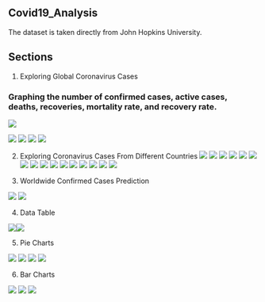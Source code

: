 ## Covid19_Analysis
The dataset is taken directly from John Hopkins University.

## Sections
1. Exploring Global Coronavirus Cases
### Graphing the number of confirmed cases, active cases, deaths, recoveries, mortality rate, and recovery rate.

![](https://github.com/Arnavphukan1996/Covid19_Analysis/blob/master/Image/C1.PNG)

![](https://github.com/Arnavphukan1996/Covid19_Analysis/blob/master/Image/Graph1.PNG)
![](https://github.com/Arnavphukan1996/Covid19_Analysis/blob/master/Image/Graph2.PNG)
![](https://github.com/Arnavphukan1996/Covid19_Analysis/blob/master/Image/Graph3.PNG)
![](https://github.com/Arnavphukan1996/Covid19_Analysis/blob/master/Image/Graph4.PNG)

2. Exploring Coronavirus Cases From Different Countries
![](https://github.com/Arnavphukan1996/Covid19_Analysis/blob/master/Image/China1.PNG)
![](https://github.com/Arnavphukan1996/Covid19_Analysis/blob/master/Image/China2.PNG)
![](https://github.com/Arnavphukan1996/Covid19_Analysis/blob/master/Image/China3.PNG)
![](https://github.com/Arnavphukan1996/Covid19_Analysis/blob/master/Image/China4.PNG)
![](https://github.com/Arnavphukan1996/Covid19_Analysis/blob/master/Image/Inida1.PNG)
![](https://github.com/Arnavphukan1996/Covid19_Analysis/blob/master/Image/India2.PNG)
![](https://github.com/Arnavphukan1996/Covid19_Analysis/blob/master/Image/India3.PNG)
![](https://github.com/Arnavphukan1996/Covid19_Analysis/blob/master/Image/India4.PNG)
![](https://github.com/Arnavphukan1996/Covid19_Analysis/blob/master/Image/Italy1.PNG)
![](https://github.com/Arnavphukan1996/Covid19_Analysis/blob/master/Image/Italy2.PNG)
![](https://github.com/Arnavphukan1996/Covid19_Analysis/blob/master/Image/Italy3.PNG)
![](https://github.com/Arnavphukan1996/Covid19_Analysis/blob/master/Image/Italy4.PNG)
![](https://github.com/Arnavphukan1996/Covid19_Analysis/blob/master/Image/Usa1.PNG)
![](https://github.com/Arnavphukan1996/Covid19_Analysis/blob/master/Image/Usa2.PNG)
![](https://github.com/Arnavphukan1996/Covid19_Analysis/blob/master/Image/Usa3.PNG)
![](https://github.com/Arnavphukan1996/Covid19_Analysis/blob/master/Image/Usa4.PNG)

3. Worldwide Confirmed Cases Prediction

![](https://github.com/Arnavphukan1996/Covid19_Analysis/blob/master/Image/W1.PNG)
![](https://github.com/Arnavphukan1996/Covid19_Analysis/blob/master/Image/W2.PNG)

4. Data Table

![](https://github.com/Arnavphukan1996/Covid19_Analysis/blob/master/Image/t1.PNG)![](https://github.com/Arnavphukan1996/Covid19_Analysis/blob/master/Image/t2.PNG)


5. Pie Charts

![](https://github.com/Arnavphukan1996/Covid19_Analysis/blob/master/Image/Pie1.PNG)
![](https://github.com/Arnavphukan1996/Covid19_Analysis/blob/master/Image/Pie2.PNG)
![](https://github.com/Arnavphukan1996/Covid19_Analysis/blob/master/Image/Pie3.PNG)
![](https://github.com/Arnavphukan1996/Covid19_Analysis/blob/master/Image/Pie4.PNG)

6. Bar Charts

![](https://github.com/Arnavphukan1996/Covid19_Analysis/blob/master/Image/Bar1.PNG)
![](https://github.com/Arnavphukan1996/Covid19_Analysis/blob/master/Image/Bar2.PNG)
![](https://github.com/Arnavphukan1996/Covid19_Analysis/blob/master/Image/Bar3.PNG)


